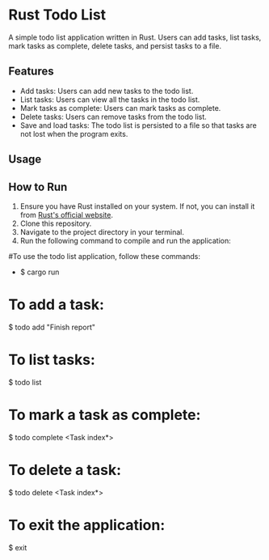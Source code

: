# Rust Todo List

A simple todo list application written in Rust. Users can add tasks, list tasks, mark tasks as complete, delete tasks, and persist tasks to a file.

## Features

- Add tasks: Users can add new tasks to the todo list.
- List tasks: Users can view all the tasks in the todo list.
- Mark tasks as complete: Users can mark tasks as complete.
- Delete tasks: Users can remove tasks from the todo list.
- Save and load tasks: The todo list is persisted to a file so that tasks are not lost when the program exits.

## Usage

## How to Run

1. Ensure you have Rust installed on your system. If not, you can install it from [Rust's official website](https://www.rust-lang.org/).
2. Clone this repository.
3. Navigate to the project directory in your terminal.
4. Run the following command to compile and run the application:

#To use the todo list application, follow these commands:
- $ cargo run
  
# To add a task:
$ todo add "Finish report"

# To list tasks:
$ todo list

# To mark a task as complete:
$ todo complete <Task index*>

# To delete a task:
$ todo delete <Task index*>

# To exit the application:
$ exit

